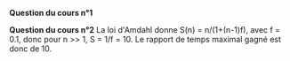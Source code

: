 **Question du cours n°1**


**Question du cours n°2**
La loi d'Amdahl donne S(n) = n/(1+(n-1)f), avec f = 0.1, donc pour n >> 1, S = 1/f = 10.
Le rapport de temps maximal gagné est donc de 10.
